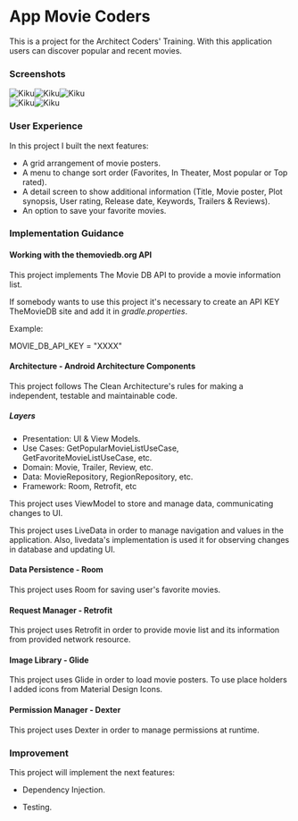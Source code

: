 # App Movie Coders

This is a project for the Architect Coders' Training. With this application users can discover popular and recent movies.

### Screenshots

![Kiku](screenshots/movies_capture_1.jpeg)![Kiku](screenshots/movies_capture_2.jpeg)![Kiku](screenshots/movies_capture_3.jpeg)<br/>
![Kiku](screenshots/movies_capture_4.jpeg)![Kiku](screenshots/movies_capture_5.jpeg)

### User Experience

In this project I built the next features:

* A grid arrangement of movie posters.
* A menu to change sort order (Favorites, In Theater, Most popular or Top rated).
* A detail screen to show additional information (Title, Movie poster, Plot synopsis, User rating, Release date, Keywords, Trailers & Reviews).
* An option to save your favorite movies.

### Implementation Guidance

#### Working with the themoviedb.org API

This project implements The Movie DB API to provide a movie information list.

If somebody wants to use this project it's necessary to create an API KEY TheMovieDB site and add it in *gradle.properties*.

Example:

MOVIE_DB_API_KEY = "XXXX"

#### Architecture - Android Architecture Components

This project follows The Clean Architecture's rules for making a independent, testable and maintainable code.

##### Layers

* Presentation: UI & View Models.
* Use Cases: GetPopularMovieListUseCase, GetFavoriteMovieListUseCase, etc.
* Domain: Movie, Trailer, Review, etc.
* Data: MovieRepository, RegionRepository, etc.
* Framework: Room, Retrofit, etc

This project uses ViewModel to store and manage data, communicating changes to UI.

This project uses LiveData in order to manage navigation and values in the application. Also, livedata's implementation is used it for observing changes in database and updating UI.

#### Data Persistence - Room

This project uses Room for saving user's favorite movies.

#### Request Manager - Retrofit

This project uses Retrofit in order to provide movie list and its information from provided network resource.

#### Image Library - Glide

This project uses Glide in order to load movie posters. To use place holders I added icons from Material Design Icons.

#### Permission Manager - Dexter

This project uses Dexter in order to manage permissions at runtime.

### Improvement

This project will implement the next features:

* Dependency Injection.

* Testing.
